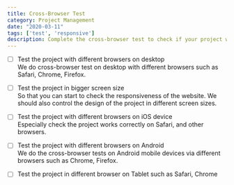```yaml
---
title: Cross-Browser Test
category: Project Management
date: "2020-03-11"
tags: ['test', 'responsive']
description: Complete the cross-browser test to check if your project works correctly in different types of devices and browsers.
---
```


- [ ] Test the project with different browsers on desktop  
We do cross-browser test on desktop with different browsers such as Safari, Chrome, Firefox.  

- [ ] Test the project in bigger screen size    
So that you can start to check the responsiveness of the website. We should also control the design of the project in different screen sizes.

- [ ] Test the project with different browsers on iOS device  
Especially check the project works correctly on Safari, and other browsers.  

- [ ] Test the project with different browsers on Android  
We do the cross-browser tests on Android mobile devices via different browsers such as Chrome, Firefox.  

- [ ] Test the project in different browser on Tablet such as Safari, Chrome  

